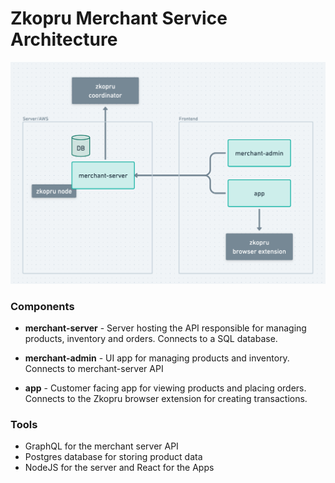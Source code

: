 # Zkopru Merchant Service Architecture


![Architecture Diagram](./assets/architecture.png)

### Components

- **merchant-server** - Server hosting the API responsible for managing products, inventory and orders. Connects to a SQL database.

- **merchant-admin** - UI app for managing products and inventory. Connects to merchant-server API

- **app** - Customer facing app for viewing products and placing orders. Connects to the Zkopru browser extension for creating transactions.


### Tools

- GraphQL for the merchant server API
- Postgres database for storing product data
- NodeJS for the server and React for the Apps
